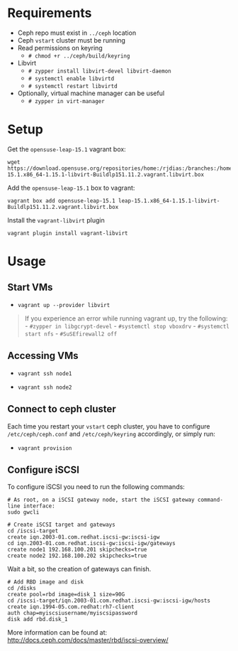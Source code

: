 # Requirements

- Ceph repo must exist in `../ceph` location
- Ceph `vstart` cluster must be running
- Read permissions on keyring
    -  `# chmod +r ../ceph/build/keyring`
- Libvirt
    - `# zypper install libvirt-devel libvirt-daemon`
    - `# systemctl enable libvirtd`
    - `# systemctl restart libvirtd`
- Optionally, virtual machine manager can be useful
    - `# zypper in virt-manager`

# Setup

Get the `opensuse-leap-15.1` vagrant box:

    wget https://download.opensuse.org/repositories/home:/rjdias:/branches:/home:/jloehel:/vagrant:/images/images_leap_15_1/leap-15.1.x86_64-1.15.1-libvirt-Buildlp151.11.2.vagrant.libvirt.box

Add the `opensuse-leap-15.1` box to vagrant:

    vagrant box add opensuse-leap-15.1 leap-15.1.x86_64-1.15.1-libvirt-Buildlp151.11.2.vagrant.libvirt.box

Install the `vagrant-libvirt` plugin

    vagrant plugin install vagrant-libvirt

# Usage

## Start VMs

- `vagrant up --provider libvirt`

> If you experience an error while running vagrant up, try the following: 
> \- `#zypper in libgcrypt-devel`
> \- `#systemctl stop vboxdrv`
> \- `#systemctl start nfs`
> \- `#SuSEfirewall2 off`

## Accessing VMs

- `vagrant ssh node1`

- `vagrant ssh node2`

## Connect to ceph cluster

Each time you restart your `vstart` ceph cluster, you have to
configure `/etc/ceph/ceph.conf` and `/etc/ceph/keyring` accordingly, or simply run:

- `vagrant provision`

## Configure iSCSI

To configure iSCSI you need to run the following commands:

```
# As root, on a iSCSI gateway node, start the iSCSI gateway command-line interface:
sudo gwcli
```

```
# Create iSCSI target and gateways
cd /iscsi-target
create iqn.2003-01.com.redhat.iscsi-gw:iscsi-igw
cd iqn.2003-01.com.redhat.iscsi-gw:iscsi-igw/gateways
create node1 192.168.100.201 skipchecks=true
create node2 192.168.100.202 skipchecks=true
```

Wait a bit, so the creation of gateways can finish.

```
# Add RBD image and disk
cd /disks
create pool=rbd image=disk_1 size=90G
cd /iscsi-target/iqn.2003-01.com.redhat.iscsi-gw:iscsi-igw/hosts
create iqn.1994-05.com.redhat:rh7-client
auth chap=myiscsiusername/myiscsipassword
disk add rbd.disk_1
```

More information can be found at:
http://docs.ceph.com/docs/master/rbd/iscsi-overview/
